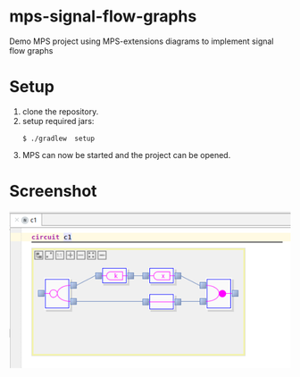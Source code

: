 # mps-signal-flow-graphs
Demo MPS project using MPS-extensions diagrams to implement signal flow graphs

# Setup

1. clone the repository.
1. setup required jars:
   ```
   $ ./gradlew  setup
   ```
1. MPS can now be started and the project can be opened.

# Screenshot

![C1 example](https://raw.githubusercontent.com/mar9000/mps-signal-flow-graphs/master/docs/images/c1.png)
